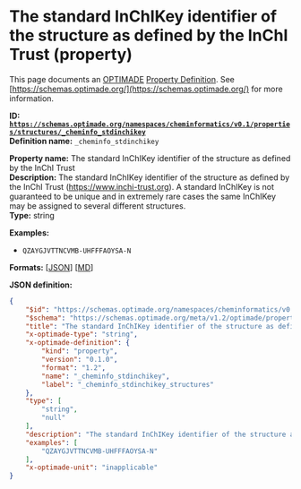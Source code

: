 # The standard InChIKey identifier of the structure as defined by the InChI Trust (property)

This page documents an [OPTIMADE](https://www.optimade.org/) [Property Definition](https://schemas.optimade.org/#definitions). See [https://schemas.optimade.org/](https://schemas.optimade.org/) for more information.

**ID: [`https://schemas.optimade.org/namespaces/cheminformatics/v0.1/properties/structures/_cheminfo_stdinchikey`](https://schemas.optimade.org/namespaces/cheminformatics/v0.1/properties/structures/_cheminfo_stdinchikey.md)**  
**Definition name:** `_cheminfo_stdinchikey`

**Property name:** The standard InChIKey identifier of the structure as defined by the InChI Trust  
**Description:** The standard InChIKey identifier of the structure as defined by the InChI Trust (https://www.inchi-trust.org).
A standard InChIKey is not guaranteed to be unique and in extremely rare cases the same InChIKey may be assigned to several different structures.  
**Type:** string  



**Examples:**

- `QZAYGJVTTNCVMB-UHFFFAOYSA-N`

**Formats:** [[JSON](_cheminfo_stdinchikey.json)] [[MD](_cheminfo_stdinchikey.md)]

**JSON definition:**

``` json
{
    "$id": "https://schemas.optimade.org/namespaces/cheminformatics/v0.1/properties/structures/_cheminfo_stdinchikey",
    "$schema": "https://schemas.optimade.org/meta/v1.2/optimade/property_definition.json",
    "title": "The standard InChIKey identifier of the structure as defined by the InChI Trust",
    "x-optimade-type": "string",
    "x-optimade-definition": {
        "kind": "property",
        "version": "0.1.0",
        "format": "1.2",
        "name": "_cheminfo_stdinchikey",
        "label": "_cheminfo_stdinchikey_structures"
    },
    "type": [
        "string",
        "null"
    ],
    "description": "The standard InChIKey identifier of the structure as defined by the InChI Trust (https://www.inchi-trust.org).\nA standard InChIKey is not guaranteed to be unique and in extremely rare cases the same InChIKey may be assigned to several different structures.",
    "examples": [
        "QZAYGJVTTNCVMB-UHFFFAOYSA-N"
    ],
    "x-optimade-unit": "inapplicable"
}
```